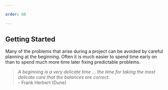 ```yaml
---

order: 60

---
```


## Getting Started


Many of the problems that arise during a project can be avoided by careful planning
at the beginning. Often it is much easier to spend time early on than to 
spend much more time later fixing predictable problems.


<div class="smaller">
<blockquote>
<p><em>A beginning is a very delicate time ... the time for taking the most delicate 
care that the balances are correct.</em> <br/>- Frank Herbert (Dune)</p>
</blockquote>
</div>



